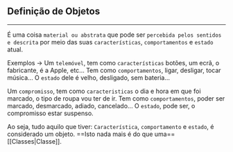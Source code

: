 ## Definição de Objetos
___
É uma coisa `material ou abstrata` que pode ser `percebida pelos sentidos e descrita` por meio das suas `características`, `comportamentos` e `estado` atual.

Exemplos -> Um `telemóvel`, tem como `características` botões, um ecrã, o fabricante, é a Apple, etc... Tem como `comportamentos`, ligar, desligar, tocar música... O `estado` dele é velho, desligado, sem bateria...

Um `compromisso`, tem como `caracteristicas` o dia e hora em que foi marcado, o tipo de roupa vou ter de ir. Tem como `comportamentos`, poder ser marcado, desmarcado, adiado, cancelado... O `estado`, pode ser, o compromisso estar suspenso.

Ao seja, tudo aquilo que tiver: `Característica`, `comportamento` e `estado`, é considerado um objeto. ==Isto nada mais é do que uma== [[Classes|Classe]].